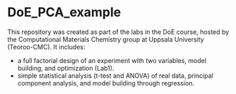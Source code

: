 # DoE_PCA_example
This repository was created as part of the labs in the DoE course, hosted by the Computational Materials Chemistry group at Uppsala University (Teoroo-CMC).  It includes:

- a full factorial design of an experiment with two variables, model building, and optimization (Lab1).
- simple statistical analysis (t-test and ANOVA) of real data, principal component analysis, and model building through regression.
